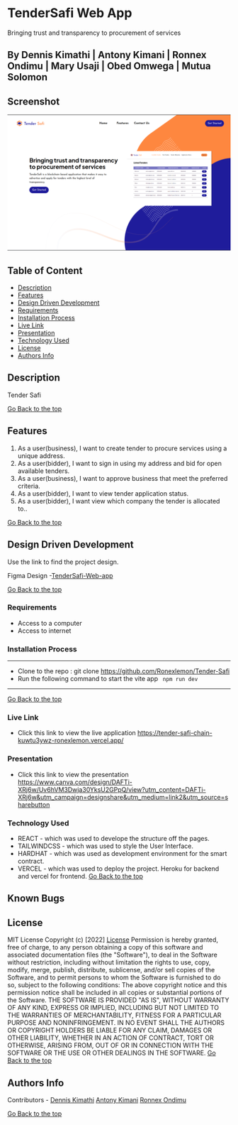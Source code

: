 # TenderSafi Web App
Bringing trust and transparency to procurement of services

## By Dennis Kimathi | Antony Kimani | Ronnex Ondimu | Mary Usaji | Obed Omwega | Mutua Solomon 

## Screenshot
 ![image](./TenderSafiClient/src/assets/images/HeroSection.png)

 ## Table of Content
 - [Description](#description)
 - [Features](#features)
 - [Design Driven Development](#Design-Driven-Development)
 - [Requirements](#requirements)
 - [Installation Process](#installation-Process)
 - [Live Link](#Live-Link)
 - [Presentation](#Presentation)
 - [Technology  Used](#technology-Used)
 - [License](#license)
 - [Authors Info](#Authors-Info)


## Description
<p>Tender Safi</p>

[Go Back to the top](#TenderSafi-Web-app)
## Features
1. As a user(business), I want to create tender to procure services using a unique address.
2. As a user(bidder), I want to sign in using my address and bid for open available tenders.
3. As a user(business), I want to approve business that meet the preferred criteria.
4. As a user(bidder), I want to view tender application status.
4. As a user(bidder), I want view which company the tender is allocated to..


[Go Back to the top](#TenderSafi-Web-app)

## Design Driven Development

Use the link to find the project design.

Figma Design -[TenderSafi-Web-app](https://www.figma.com/file/fxzefSk00z49RSq63vrxTw/TenderSafi?node-id=3%3A1479&t=tdUpMOUe5iU3unmI-1)

[Go Back to the top](#TenderSafi-Web-app)

 ###  Requirements
 * Access to  a computer 
 * Access to internet

 ### Installation Process
 ****
* Clone to the repo : git clone https://github.com/Ronexlemon/Tender-Safi
* Run the following command to start the vite app ``` npm run dev```

 ****
 [Go Back to the top](#TenderSafi-Web-app)

### Live Link
- Click this link to view the live application https://tender-safi-chain-kuwtu3ywz-ronexlemon.vercel.app/

### Presentation
- Click this link to view the presentation https://www.canva.com/design/DAFTi-XRj6w/Uv6hVM3Dwja30YksU2GPpQ/view?utm_content=DAFTi-XRj6w&utm_campaign=designshare&utm_medium=link2&utm_source=sharebutton

### Technology  Used
* REACT - which was used to develope the structure off the pages.
* TAILWINDCSS - which was used to style the User Interface.
* HARDHAT - which was used as development environment for the smart contract.
* VERCEL - which was used to deploy the project. Heroku for backend and vercel for frontend.
[Go Back to the top](#TenderSafi-Web-app)

## Known Bugs


## License
MIT License
Copyright (c) [2022] [License](LICENSE.txt)
Permission is hereby granted, free of charge, to any person obtaining a copy
of this software and associated documentation files (the "Software"), to deal
in the Software without restriction, including without limitation the rights
to use, copy, modify, merge, publish, distribute, sublicense, and/or sell
copies of the Software, and to permit persons to whom the Software is
furnished to do so, subject to the following conditions:
The above copyright notice and this permission notice shall be included in all
copies or substantial portions of the Software.
THE SOFTWARE IS PROVIDED "AS IS", WITHOUT WARRANTY OF ANY KIND, EXPRESS OR
IMPLIED, INCLUDING BUT NOT LIMITED TO THE WARRANTIES OF MERCHANTABILITY,
FITNESS FOR A PARTICULAR PURPOSE AND NONINFRINGEMENT. IN NO EVENT SHALL THE
AUTHORS OR COPYRIGHT HOLDERS BE LIABLE FOR ANY CLAIM, DAMAGES OR OTHER
LIABILITY, WHETHER IN AN ACTION OF CONTRACT, TORT OR OTHERWISE, ARISING FROM,
OUT OF OR IN CONNECTION WITH THE SOFTWARE OR THE USE OR OTHER DEALINGS IN THE
SOFTWARE.
[Go Back to the top](#TenderSafi-Web-app)

## Authors Info
Contributors - [Dennis Kimathi](https://github.com/DennohKim)
[Antony Kimani](https://github.com/anthonykimani)
[Ronnex Ondimu](https://github.com/Ronexlemon)


[Go Back to the top](#TenderSafi-Web-app)